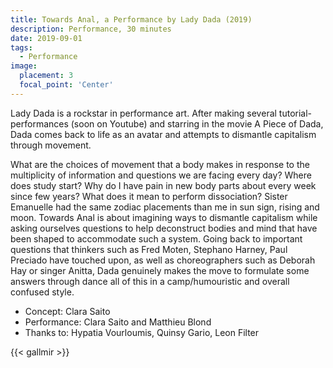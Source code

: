 ```yaml
---
title: Towards Anal, a Performance by Lady Dada (2019)
description: Performance, 30 minutes
date: 2019-09-01
tags:
  - Performance
image:
  placement: 3
  focal_point: 'Center'
---
```


Lady Dada is a rockstar in performance art. After making several tutorial-performances (soon on Youtube) and starring in the movie A Piece of Dada, Dada comes back to life as an avatar and attempts to dismantle capitalism through movement.

What are the choices of movement that a body makes in response to the multiplicity of information and questions we are facing every day? Where does study start? Why do I have pain in new body parts about every week since few years? What does it mean to perform dissociation? Sister Emanuelle had the same zodiac placements than me in sun sign, rising and moon. Towards Anal is about imagining ways to dismantle capitalism while asking ourselves questions to help deconstruct bodies and mind that have been shaped to accommodate such a system. Going back to important questions that thinkers such as Fred Moten, Stephano Harney, Paul Preciado have touched upon, as well as choreographers such as Deborah Hay or singer Anitta, Dada genuinely makes the move to formulate some answers through dance all of this in a camp/humouristic and overall confused style.

- Concept: Clara Saito
- Performance: Clara Saito and Matthieu Blond
- Thanks to: Hypatia Vourloumis, Quinsy Gario, Leon Filter

{{< gallmir >}}

<!--more-->

